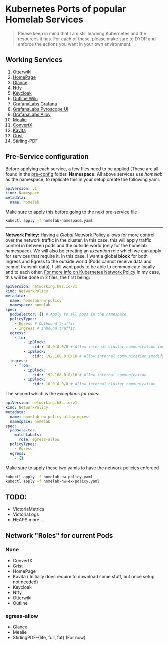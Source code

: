 # Kubernetes Ports of popular Homelab Services

> Please keep in mind that I am still learning Kubernetes and the resources it has. For each of these, please make sure to DYOR and enforce the actions you want in your own environment.

## Working Services
1. [Otterwiki](./otterwiki/README.md)
2. [HomePage](./homepage/README.md)
3. [Glance](./glance/README.md)
4. [Ntfy](./ntfy/README.md)
5. [Keycloak](./keycloak/README.md)
6. [Outline Wiki](./outline/)
7. [GrafanaLabs Grafana](./grafanaLabs/README.md)
8. [GrafanaLabs Pyroscope UI](./grafanaLabs/README.md)
9. [GrafanaLabs Alloy](./grafanaLabs/README.md)
10. [Mealie](./mealie/)
11. [ConvertX](./convertx/)
12. [Kavita](./kavita/)
13. [Grist](./grist/)
14. Stirling-PDF


## Pre-Service configuration

Before applying each service, a few files need to be applied (These are all found in the [pre-config]() folder.
**Namespace:**
All above services use _homelab_ as the namespace, to replicate this in your setup,create the following yaml:

```yaml filename="homelab-namespace.yaml"
apiVersion: v1
kind: Namespace
metadata:
  name: homelab
```

Make sure to apply this before going to the next pre-service file

```bash
kubectl apply -f homelab-namespace.yaml
```

---

**Network Policy:**
Having a _Global_ Network Policy allows for more control over the network traffic in the cluster. In this case, this will apply traffic control in between pods and the outside world (only for the homelab namespace).
We will also be creating an _exception_ role which we can apply for services that require it.
In this case, I want a global **block** for both Ingress and Egress to the outside world (Pods cannot receive data and cannot transmit data). I still want pods to be able to communicate locally and to each other.
[For more info on Kubernetes Network Policy](https://kubernetes.io/docs/concepts/services-networking/network-policies/)
In my case, this will be done in 2 files, the first being:

```yaml filename="homelab-nw-policy.yaml"
apiVersion: networking.k8s.io/v1
kind: NetworkPolicy
metadata:
  name: homelab-nw-policy
  namespace: homelab
spec:
  podSelector: {} # Apply to all pods in the namespace
  policyTypes:
    - Egress # Outbound traffic
    - Ingress # Inbound traffic
  egress:
    - to:
        - ipBlock:
            cidr: 10.0.0.0/8 # Allow internal cluster communication (modify based on your cluster's CIDR)
        - ipBlock:
            cidr: 192.168.0.0/16 # Allow internal communication (modify based on your lan ip CIDR)
  ingress:
    - from:
        - ipBlock:
            cidr: 192.168.0.0/16 # Allow internal communication
        - ipBlock:
            cidr: 10.0.0.0/8 # Allow internal cluster communication
```

The second which is the _Exceptions for roles_:

```yaml filename="homelab-nw-ex-policy.yaml"
apiVersion: networking.k8s.io/v1
kind: NetworkPolicy
metadata:
  name: homelab-nw-policy-allow-egress
  namespace: homelab
spec:
  podSelector:
    matchLabels:
      role: egress-allow
  policyTypes:
    - Egress
  egress:
    - {}
```

Make sure to apply these two yamls to have the network policies enforced

```bash
kubectl apply -f homelab-nw-policy.yaml
kubectl apply -f homelab-nw-ex-policy.yaml
```

## TODO:
- VictoriaMetrics
- VictoriaLogs
- HEAPS more ...

## Network "Roles" for current Pods

### None

- ConvertX
- Grist
- HomePage
- Kavita ( Initially does require to download some stuff, but once setup, not needed)
- Keycloak
- Ntfy
- Otterwiki
- Outline


### egress-allow
- Glance
- Mealie
- StirlingPDF-{lite, full, fat} (For now)
